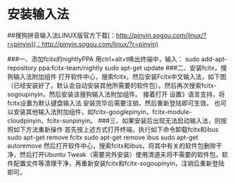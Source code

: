 # 安装输入法

##搜狗拼音输入法LINUX版官方下载[：http://pinyin.sogou.com/linux/?r=pinyin](：http://pinyin.sogou.com/linux/?r=pinyin)

###一、添加fcitx的nightlyPPA
用ctrl+alt+t唤出终端中，输入：
sudo add-apt-repository ppa:fcitx-team/nightly
sudo apt-get update
###二、安装fcitx，搜狗输入法附加组件
打开软件中心，搜索fcitx，然后安装Fcitx中文输入法，如下图（已经安装好了，默认会自动安装其他所需要的软件包）。然后再次搜索fcitx-sogoupinyin，然后安装该搜狗输入法附加组件。
接着打开 设置》语言支持，将fcitx设置为默认键盘输入法
安装完毕后需要注销，然后重新登陆即可生效。
也可以安装其他输入法附加组件，如fcitx-googlepinyin，fcitx-module-cloudpinyin，fcitx-sunpinyin。
###三、如果安装后出现无法启动输入法，则按照如下方法重新操作
首先按上述方式打开终端，执行如下命令卸载fcitx和ibus
sudo apt-get remove fcitx
sudo apt-get remove ibus
sudo apt-get autoremove
然后打开软件中心，搜索fcitx和ibus，将其中有关的软件包删除干净，然后打开Ubuntu Tweak（需要另外安装）使用清道夫将不需要的软件包，软件配置文件等清理干净，再重新安装fcitx和fcitx-sogoupinyin，注销后重新登陆即可。